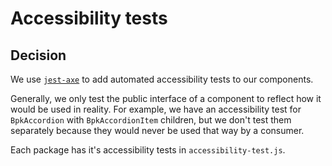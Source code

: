 # Accessibility tests

## Decision
We use [`jest-axe`](https://www.npmjs.com/package/jest-axe) to add automated accessibility tests to our components.

Generally, we only test the public interface of a component to reflect how it would be used in reality. For example, we have an accessibility test for `BpkAccordion` with `BpkAccordionItem` children, but we don't test them separately because they would never be used that way by a consumer.

Each package has it's accessibility tests in `accessibility-test.js`.
